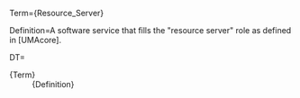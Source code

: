 Term={Resource_Server}

Definition=A software service that fills the "resource server" role as defined in [UMAcore]. 

DT=<dt>{Term}</dt><dd>{Definition}</dd>
